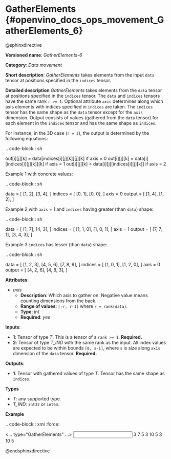 # GatherElements {#openvino_docs_ops_movement_GatherElements_6}


@sphinxdirective

**Versioned name**: *GatherElements-6*

**Category**: *Data movement*

**Short description**: *GatherElements* takes elements from the input ``data`` tensor at positions specified in the ``indices`` tensor.

**Detailed description** *GatherElements* takes elements from the ``data`` tensor at positions specified 
in the ``indices`` tensor. The ``data`` and ``indices`` tensors have the same rank ``r >= 1``. Optional 
attribute ``axis`` determines along which axis elements with indices specified in ``indices`` are taken. 
The ``indices`` tensor has the same shape as the ``data`` tensor except for the ``axis`` dimension. 
Output consists of values (gathered from the ``data`` tensor) for each element in the ``indices`` tensor
and has the same shape as ``indices``.

For instance, in the 3D case (``r = 3``), the output is determined by the following equations:

.. code-block:: sh

   out[i][j][k] = data[indices[i][j][k]][j][k] if axis = 0
   out[i][j][k] = data[i][indices[i][j][k]][k] if axis = 1
   out[i][j][k] = data[i][j][indices[i][j][k]] if axis = 2

Example 1 with concrete values:

.. code-block:: sh

   data = [
       [1, 2],
       [3, 4],
   ]
   indices = [
       [0, 1],
       [0, 0],
   ]
   axis = 0
   output = [
       [1, 4],
       [1, 2],
   ]

Example 2 with ``axis`` = 1 and ``indices`` having greater (than ``data``) shape:

.. code-block:: sh

   data = [
       [1, 7],
       [4, 3],
   ]
   indices = [
       [1, 1, 0],
       [1, 0, 1],
   ]
   axis = 1
   output = [
       [7, 7, 1],
       [3, 4, 3],
   ]


Example 3 ``indices`` has lesser (than ``data``) shape:

.. code-block:: sh

   data = [
       [1, 2, 3],
       [4, 5, 6],
       [7, 8, 9],
   ]
   indices = [
       [1, 0, 1],
       [1, 2, 0],
   ]
   axis = 0
   output = [
       [4, 2, 6],
       [4, 8, 3],
   ]


**Attributes**:

* *axis*
  * **Description**: Which axis to gather on. Negative value means counting dimensions from the back.
  * **Range of values**: ``[-r, r-1]`` where ``r = rank(data)``.
  * **Type**: int
  * **Required**: *yes*


**Inputs**:

* **1**:  Tensor of type *T*. This is a tensor of a ``rank >= 1``. **Required.**
* **2**:  Tensor of type *T_IND* with the same rank as the input. All index values are expected to be 
  within bounds ``[0, s-1]``, where ``s`` is size along ``axis`` dimension of the ``data`` tensor. **Required.**

**Outputs**:

* **1**: Tensor with gathered values of type *T*. Tensor has the same shape as ``indices``.

**Types**

* *T*: any supported type.
* *T_IND*: ``int32`` or ``int64``.

**Example**

.. code-block:: xml
   :force:

   <... type="GatherElements" ...>
       <data axis="1" />
       <input>
           <port id="0">
               <dim>3</dim>
               <dim>7</dim>
               <dim>5</dim>
           </port>
           <port id="1">
               <dim>3</dim>
               <dim>10</dim>
               <dim>5</dim>
           </port>
       </input>
       <output>
           <port id="2">
               <dim>3</dim>
               <dim>10</dim>
               <dim>5</dim>
           </port>
       </output>
   </layer>



@endsphinxdirective


